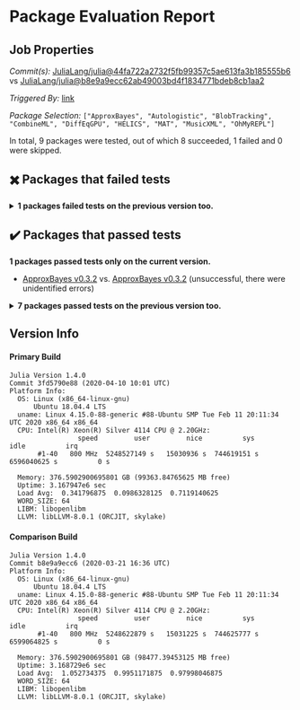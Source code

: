 # Package Evaluation Report

## Job Properties

*Commit(s):* [JuliaLang/julia@44fa722a2732f5fb99357c5ae613fa3b185555b6](https://github.com/JuliaLang/julia/commit/44fa722a2732f5fb99357c5ae613fa3b185555b6) vs [JuliaLang/julia@b8e9a9ecc62ab49003bd4f1834771bdeb8cb1aa2](https://github.com/JuliaLang/julia/commit/b8e9a9ecc62ab49003bd4f1834771bdeb8cb1aa2)

*Triggered By:* [link](https://github.com/JuliaLang/julia/pull/35229#issuecomment-612579052)

*Package Selection:* `["ApproxBayes", "Autologistic", "BlobTracking", "CombineML", "DiffEqGPU", "HELICS", "MAT", "MusicXML", "OhMyREPL"]`

In total, 9 packages were tested, out of which 8 succeeded, 1 failed and 0 were skipped.


## :heavy_multiplication_x: Packages that failed tests

<details><summary><strong>1 packages failed tests on the previous version too.</strong></summary>
<p>

Test duration exceeded the time limit:

- [OhMyREPL v0.5.5](logs/OhMyREPL/1.4.0-3fd5790e88.log)

</p>
</details>


## :heavy_check_mark: Packages that passed tests

**1 packages passed tests only on the current version.**

- [ApproxBayes v0.3.2](logs/ApproxBayes/1.4.0-3fd5790e88.log) vs. [ApproxBayes v0.3.2](logs/ApproxBayes/1.4.0-b8e9a9ecc6.log) (unsuccessful, there were unidentified errors)

<details><summary><strong>7 packages passed tests on the previous version too.</strong></summary>
<p>

- [Autologistic v0.4.2](logs/Autologistic/1.4.0-3fd5790e88.log)
- [BlobTracking v0.1.1](logs/BlobTracking/1.4.0-3fd5790e88.log)
- [CombineML v1.3.0](logs/CombineML/1.4.0-3fd5790e88.log)
- [DiffEqGPU v1.3.0](logs/DiffEqGPU/1.4.0-3fd5790e88.log)
- [HELICS v0.7.0](logs/HELICS/1.4.0-3fd5790e88.log)
- [MAT v0.7.0](logs/MAT/1.4.0-3fd5790e88.log)
- [MusicXML v0.3.1](logs/MusicXML/1.4.0-3fd5790e88.log)

</p>
</details>


## Version Info

#### Primary Build

```
Julia Version 1.4.0
Commit 3fd5790e88 (2020-04-10 10:01 UTC)
Platform Info:
  OS: Linux (x86_64-linux-gnu)
      Ubuntu 18.04.4 LTS
  uname: Linux 4.15.0-88-generic #88-Ubuntu SMP Tue Feb 11 20:11:34 UTC 2020 x86_64 x86_64
  CPU: Intel(R) Xeon(R) Silver 4114 CPU @ 2.20GHz: 
                 speed         user         nice          sys         idle          irq
       #1-40   800 MHz  5248527149 s   15030936 s  744619151 s  6596040625 s          0 s
       
  Memory: 376.5902900695801 GB (99363.84765625 MB free)
  Uptime: 3.167947e6 sec
  Load Avg:  0.341796875  0.0986328125  0.7119140625
  WORD_SIZE: 64
  LIBM: libopenlibm
  LLVM: libLLVM-8.0.1 (ORCJIT, skylake)

```

#### Comparison Build

```
Julia Version 1.4.0
Commit b8e9a9ecc6 (2020-03-21 16:36 UTC)
Platform Info:
  OS: Linux (x86_64-linux-gnu)
      Ubuntu 18.04.4 LTS
  uname: Linux 4.15.0-88-generic #88-Ubuntu SMP Tue Feb 11 20:11:34 UTC 2020 x86_64 x86_64
  CPU: Intel(R) Xeon(R) Silver 4114 CPU @ 2.20GHz: 
                 speed         user         nice          sys         idle          irq
       #1-40   800 MHz  5248622879 s   15031225 s  744625777 s  6599064825 s          0 s
       
  Memory: 376.5902900695801 GB (98477.39453125 MB free)
  Uptime: 3.168729e6 sec
  Load Avg:  1.052734375  0.9951171875  0.97998046875
  WORD_SIZE: 64
  LIBM: libopenlibm
  LLVM: libLLVM-8.0.1 (ORCJIT, skylake)

```
<!-- Generated on 2020-04-12T05:14:52.367 -->
